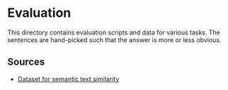 # Evaluation

This directory contains evaluation scripts and data for various tasks.
The sentences are hand-picked such that the answer is more or less obvious.

## Sources

- [Dataset for semantic text similarity](https://air.kiv.zcu.cz/datasets/sts-ctk)
